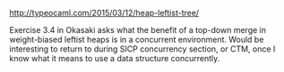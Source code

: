 http://typeocaml.com/2015/03/12/heap-leftist-tree/

Exercise 3.4 in Okasaki asks what the benefit of a top-down merge in weight-biased leftist heaps is in a concurrent environment. Would be interesting to return to during SICP concurrency section, or CTM, once I know what it means to use a data structure concurrently.
